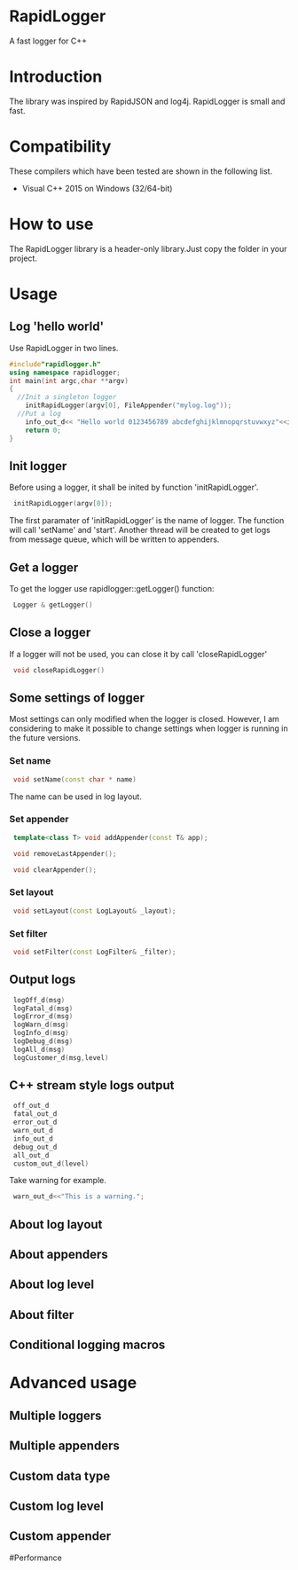# RapidLogger
A fast logger for C++ 

# Introduction
The library was inspired by RapidJSON and log4j.
RapidLogger is small and fast.

# Compatibility
These compilers which have been tested are shown in the following list.

* Visual C++ 2015 on Windows (32/64-bit)

# How to use
The RapidLogger library is a header-only library.Just copy the folder in your project.

# Usage

## Log 'hello world'
Use RapidLogger in two lines.

~~~cpp
#include"rapidlogger.h"
using namespace rapidlogger;
int main(int argc,char **argv)
{
  //Init a singleton logger
  	initRapidLogger(argv[0], FileAppender("mylog.log"));
  //Put a log
	info_out_d<< "Hello world 0123456789 abcdefghijklmnopqrstuvwxyz"<<i;
	return 0;
}
~~~

## Init logger
Before using a logger, it shall be inited by function 'initRapidLogger'.
~~~cpp
 initRapidLogger(argv[0]);
~~~
The first paramater of 'initRapidLogger' is the name of logger. The function will call 'setName' and 'start'.
Another thread will be created to get logs from message queue, which will be written to appenders.


## Get a logger 

To get the logger use rapidlogger::getLogger() function:
~~~cpp
 Logger & getLogger()
~~~


## Close a logger
If a logger will not be used, you can close it by call 'closeRapidLogger'
~~~cpp
 void closeRapidLogger()
~~~

## Some settings of logger

Most settings can only modified when the logger is closed. However, I am considering to make it possible to change settings when logger is running in the future versions.

### Set name

~~~cpp
 void setName(const char * name)
~~~
The name can be used in log layout.

### Set appender

~~~cpp
 template<class T> void addAppender(const T& app);

 void removeLastAppender();

 void clearAppender();
~~~
### Set layout
~~~cpp
 void setLayout(const LogLayout& _layout);
~~~

### Set filter
~~~cpp
 void setFilter(const LogFilter& _filter);
~~~

## Output logs

~~~cpp
 logOff_d(msg)
 logFatal_d(msg)
 logError_d(msg)
 logWarn_d(msg)
 logInfo_d(msg)
 logDebug_d(msg)
 logAll_d(msg)
 logCustomer_d(msg,level)
~~~


## C++ stream style logs output

~~~cpp
 off_out_d
 fatal_out_d
 error_out_d
 warn_out_d
 info_out_d
 debug_out_d
 all_out_d
 custom_out_d(level)
~~~

Take warning for example.
~~~cpp
 warn_out_d<<"This is a warning.";
~~~

## About log layout


## About appenders


## About log level

## About filter

## Conditional logging macros



# Advanced usage

## Multiple loggers

## Multiple appenders

## Custom data type


## Custom log level

## Custom appender



#Performance

